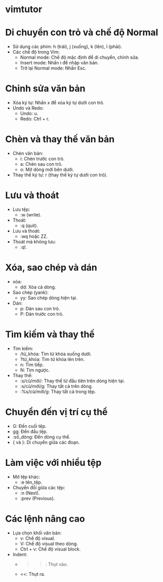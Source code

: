 # vimtutor
# Di chuyển con trỏ và chế độ Normal
- Sử dụng các phím: h (trái), j (xuống), k (lên), l (phải).
- Các chế độ trong Vim:
  + Normal mode: Chế độ mặc định để di chuyển, chỉnh sửa.
  + Insert mode: Nhấn i để nhập văn bản.
  + Trở lại Normal mode: Nhấn Esc.

# Chỉnh sửa văn bản
- Xóa ký tự: Nhấn x để xóa ký tự dưới con trỏ.
- Undo và Redo:
  + Undo: u.
  + Redo: Ctrl + r.

# Chèn và thay thế văn bản
- Chèn văn bản:
  + i: Chèn trước con trỏ.
  + a: Chèn sau con trỏ.
  + o: Mở dòng mới bên dưới.
- Thay thế ký tự: r (thay thế ký tự dưới con trỏ).

#  Lưu và thoát 
- Lưu tệp:
  + :w (write).
- Thoát:
  + :q (quit).
- Lưu và thoát:
  + :wq hoặc ZZ.
- Thoát mà không lưu:
  + :q!.

 # Xóa, sao chép và dán
- xóa:
  + dd: Xóa cả dòng.
- Sao chép (yank):
  + yy: Sao chép dòng hiện tại.
- Dán:
  + p: Dán sau con trỏ.
  + P: Dán trước con trỏ.
#  Tìm kiếm và thay thế
- Tìm kiếm:
  + /từ_khóa: Tìm từ khóa xuống dưới.
  + ?từ_khóa: Tìm từ khóa lên trên.
  + n: Tìm tiếp.
  + N: Tìm ngược.
- Thay thế:
  + :s/cũ/mới/: Thay thế từ đầu tiên trên dòng hiện tại.
  + :s/cũ/mới/g: Thay tất cả trên dòng.
  + :%s/cũ/mới/g: Thay tất cả trong tệp.
# Chuyển đến vị trí cụ thể
- G: Đến cuối tệp.
- gg: Đến đầu tệp.
- :số_dòng: Đến dòng cụ thể.
- { và }: Di chuyển giữa các đoạn.

# Làm việc với nhiều tệp
- Mở tệp khác:
  + :e tên_tệp.
- Chuyển đổi giữa các tệp:
  + :n (Next).
  + :prev (Previous).

# Các lệnh nâng cao
- Lựa chọn khối văn bản:
  + v: Chế độ visual.
  + V: Chế độ visual theo dòng.
  + Ctrl + v: Chế độ visual block.
- Indent:
  + >>: Thụt vào.
  + <<: Thụt ra.
